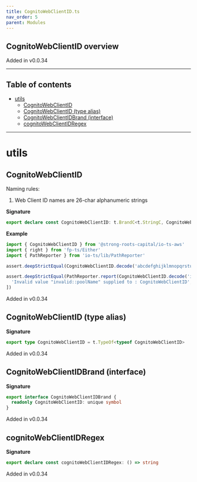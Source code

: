 ```yaml
---
title: CognitoWebClientID.ts
nav_order: 5
parent: Modules
---
```


## CognitoWebClientID overview

Added in v0.0.34

---

<h2 class="text-delta">Table of contents</h2>

- [utils](#utils)
  - [CognitoWebClientID](#cognitowebclientid)
  - [CognitoWebClientID (type alias)](#cognitowebclientid-type-alias)
  - [CognitoWebClientIDBrand (interface)](#cognitowebclientidbrand-interface)
  - [cognitoWebClientIDRegex](#cognitowebclientidregex)

---

# utils

## CognitoWebClientID

Naming rules:

1. Web Client ID names are 26-char alphanumeric strings

**Signature**

```ts
export declare const CognitoWebClientID: t.BrandC<t.StringC, CognitoWebClientIDBrand>
```

**Example**

```ts
import { CognitoWebClientID } from '@strong-roots-capital/io-ts-aws'
import { right } from 'fp-ts/Either'
import { PathReporter } from 'io-ts/lib/PathReporter'

assert.deepStrictEqual(CognitoWebClientID.decode('abcdefghijklmnopqrstuvwxyz'), right('abcdefghijklmnopqrstuvwxyz'))

assert.deepStrictEqual(PathReporter.report(CognitoWebClientID.decode('invalid::poolName')), [
  'Invalid value "invalid::poolName" supplied to : CognitoWebClientID',
])
```

Added in v0.0.34

## CognitoWebClientID (type alias)

**Signature**

```ts
export type CognitoWebClientID = t.TypeOf<typeof CognitoWebClientID>
```

Added in v0.0.34

## CognitoWebClientIDBrand (interface)

**Signature**

```ts
export interface CognitoWebClientIDBrand {
  readonly CognitoWebClientID: unique symbol
}
```

Added in v0.0.34

## cognitoWebClientIDRegex

**Signature**

```ts
export declare const cognitoWebClientIDRegex: () => string
```

Added in v0.0.34
